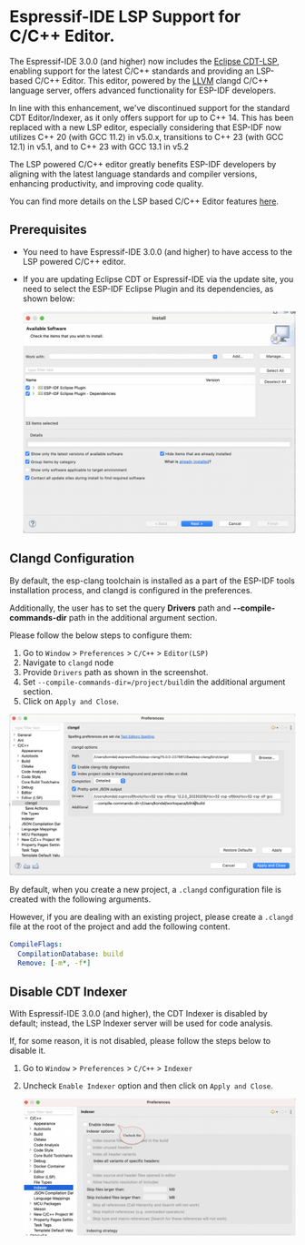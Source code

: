 # Espressif-IDE LSP Support for C/C++ Editor.

The Espressif-IDE 3.0.0 (and higher) now includes the [Eclipse CDT-LSP](https://github.com/eclipse-cdt/cdt-lsp/), enabling support for the latest C/C++ standards and providing an LSP-based C/C++ Editor. This editor, powered by the [LLVM](https://clangd.llvm.org/) clangd C/C++ language server, offers advanced functionality for ESP-IDF developers.

In line with this enhancement, we've discontinued support for the standard CDT Editor/Indexer, as it only offers support for up to C++ 14. This has been replaced with a new LSP editor, especially considering that ESP-IDF now utilizes C++ 20 (with GCC 11.2) in v5.0.x, transitions to C++ 23 (with GCC 12.1) in v5.1, and to C++ 23 with GCC 13.1 in v5.2

The LSP powered C/C++ editor greatly benefits ESP-IDF developers by aligning with the latest language standards and compiler versions, enhancing productivity, and improving code quality.

You can find more details on the LSP based C/C++ Editor features [here](https://github.com/eclipse-cdt/cdt-lsp/).

## Prerequisites
* You need to have Espressif-IDE 3.0.0 (and higher) to have access to the LSP powered C/C++ editor. 
* If you are updating Eclipse CDT or Espressif-IDE via the update site, you need to select the ESP-IDF Eclipse Plugin and its dependencies, as shown below:

 	![](images/clangd/cdtlsp_updatesite.png)

## Clangd Configuration

By default, the esp-clang toolchain is installed as a part of the ESP-IDF tools installation process, and clangd is configured in the preferences.

Additionally, the user has to set the query **Drivers** path and **--compile-commands-dir** path in the additional argument section.

Please follow the below steps to configure them:

1. Go to `Window` > `Preferences` > `C/C++` > `Editor(LSP)`
2. Navigate to `clangd` node
3. Provide `Drivers` path as shown in the screenshot.
4. Set `--compile-commands-dir=/project/build`in the additional argument section.
5. Click on `Apply and Close`.

 ![Configuration settings for clangd in Espressif-IDE](images/clangd/clangd_config.png)

By default, when you create a new project, a `.clangd` configuration file is created with the following arguments.

However, if you are dealing with an existing project, please create a `.clangd` file at the root of the project and add the following content.

```yaml
CompileFlags:
  CompilationDatabase: build
  Remove: [-m*, -f*]
```	

## Disable CDT Indexer
With Espressif-IDE 3.0.0 (and higher), the CDT Indexer is disabled by default; instead, the LSP Indexer server will be used for code analysis.

If, for some reason, it is not disabled, please follow the steps below to disable it.

1. Go to `Window` > `Preferences` > `C/C++` > `Indexer`
2. Uncheck `Enable Indexer` option and then click on `Apply and Close`.
   
   
   ![](images/clangd/cdt_indexer_disable.png)
